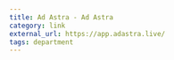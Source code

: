 ```yaml
---
title: Ad Astra - Ad Astra
category: link
external_url: https://app.adastra.live/
tags: department
---
```

